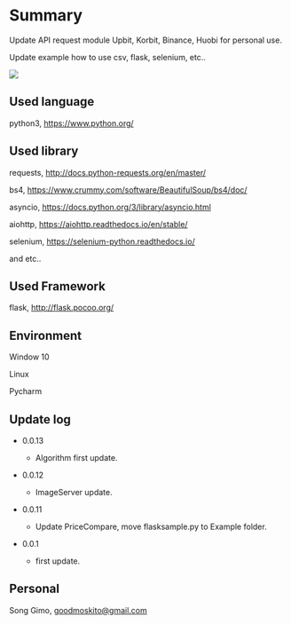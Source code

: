 # Summary
Update API request module Upbit, Korbit, Binance, Huobi for personal use. 

Update example how to use csv, flask, selenium, etc..



![](../header.png)


## Used language
python3, https://www.python.org/

## Used library
requests, http://docs.python-requests.org/en/master/

bs4, https://www.crummy.com/software/BeautifulSoup/bs4/doc/

asyncio, https://docs.python.org/3/library/asyncio.html

aiohttp, https://aiohttp.readthedocs.io/en/stable/

selenium, https://selenium-python.readthedocs.io/



and etc..

## Used Framework
flask, http://flask.pocoo.org/

## Environment
Window 10

Linux

Pycharm


## Update log
* 0.0.13
   * Algorithm first update.
   
* 0.0.12
   * ImageServer update.

* 0.0.11
    * Update PriceCompare, move flasksample.py to Example folder.

* 0.0.1
    * first update.

## Personal
Song Gimo, goodmoskito@gmail.com


